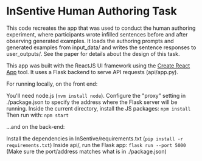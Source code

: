 # InSentive Human Authoring Task

This code recreates the app that was used to conduct the human authoring experiment, where participants wrote infilled sentences before and after observing generated examples. It loads the authoring prompts and generated examples from input_data/ and writes the sentence responses to user_outputs/. See the paper for details about the design of this task.

This app was built with the ReactJS UI framework using the [Create React App](https://github.com/facebook/create-react-app) tool. It uses a Flask backend to serve API requests (api/app.py).

For running locally, on the front end:

You'll need node.js (`nvm install node`).
Configure the "proxy" setting in ./package.json to specify the address where the Flask server will be running.
Inside the current directory, install the JS packages: `npm install`
Then run with: `npm start`

...and on the back-end:

Install the dependencies in InSentive/requirements.txt (`pip install -r requirements.txt`)
Inside api/, run the Flask app: `flask run --port 5000`
(Make sure the port/address matches what is in ./package.json)
